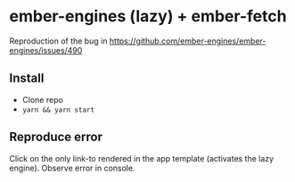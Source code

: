 # ember-engines (lazy) + ember-fetch

Reproduction of the bug in https://github.com/ember-engines/ember-engines/issues/490

## Install

* Clone repo
* `yarn && yarn start`

## Reproduce error

Click on the only link-to rendered in the app template (activates the lazy engine).  Observe error in console.
